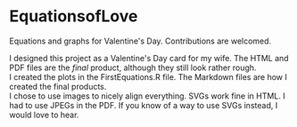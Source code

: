 # EquationsofLove
Equations and graphs for Valentine's Day.
Contributions are welcomed.

I designed this project as a Valentine's Day card for my wife. The HTML and PDF files are the *final* product, although they still look rather rough.\
I created the plots in the FirstEquations.R file.
The Markdown files are how I created the final products.\
I chose to use images to nicely align everything. SVGs work fine in HTML. I had to use JPEGs in the PDF. If you know of a way to use SVGs instead, I would love to hear.
